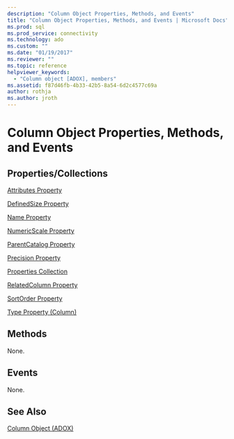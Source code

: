 ```yaml
---
description: "Column Object Properties, Methods, and Events"
title: "Column Object Properties, Methods, and Events | Microsoft Docs"
ms.prod: sql
ms.prod_service: connectivity
ms.technology: ado
ms.custom: ""
ms.date: "01/19/2017"
ms.reviewer: ""
ms.topic: reference
helpviewer_keywords: 
  - "Column object [ADOX], members"
ms.assetid: f87d46fb-4b33-42b5-8a54-6d2c4577c69a
author: rothja
ms.author: jroth
---
```

# Column Object Properties, Methods, and Events
## Properties/Collections  
 [Attributes Property](./attributes-property-adox.md)  
  
 [DefinedSize Property](./definedsize-property-adox.md)  
  
 [Name Property](./name-property-adox.md)  
  
 [NumericScale Property](./numericscale-property-adox.md)  
  
 [ParentCatalog Property](./parentcatalog-property-adox.md)  
  
 [Precision Property](./precision-property-adox.md)  
  
 [Properties Collection](../ado-api/properties-collection-ado.md)  
  
 [RelatedColumn Property](./relatedcolumn-property-adox.md)  
  
 [SortOrder Property](./sortorder-property-adox.md)  
  
 [Type Property (Column)](./type-property-column-adox.md)  
  
## Methods  
 None.  
  
## Events  
 None.  
  
## See Also  
 [Column Object (ADOX)](./column-object-adox.md)
